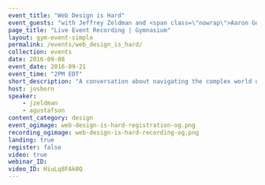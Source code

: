 ```yaml
---
event_title: "Web Design is Hard"
event_guests: "with Jeffrey Zeldman and <span class=\"nowrap\">Aaron Gustafson</span>"
page_title: "Live Event Recording | Gymnasium"
layout: gym-event-simple
permalink: /events/web_design_is_hard/
collection: events
date: 2016-09-08
event_date: 2016-09-21
event_time: "2PM EDT"
short_description: "A conversation about navigating the complex world of web design education with our friends Jeffrey Zeldman and Aaron Gustafson."
host: josborn
speaker:
    - jzeldman
    - agustafson
content_category: design
event_ogimage: web-design-is-hard-registration-og.png
recording_ogimage: web-design-is-hard-recording-og.png
landing: true
register: false
video: true
webinar_ID:
video_ID: HiuLq8FAk0Q
---
```

